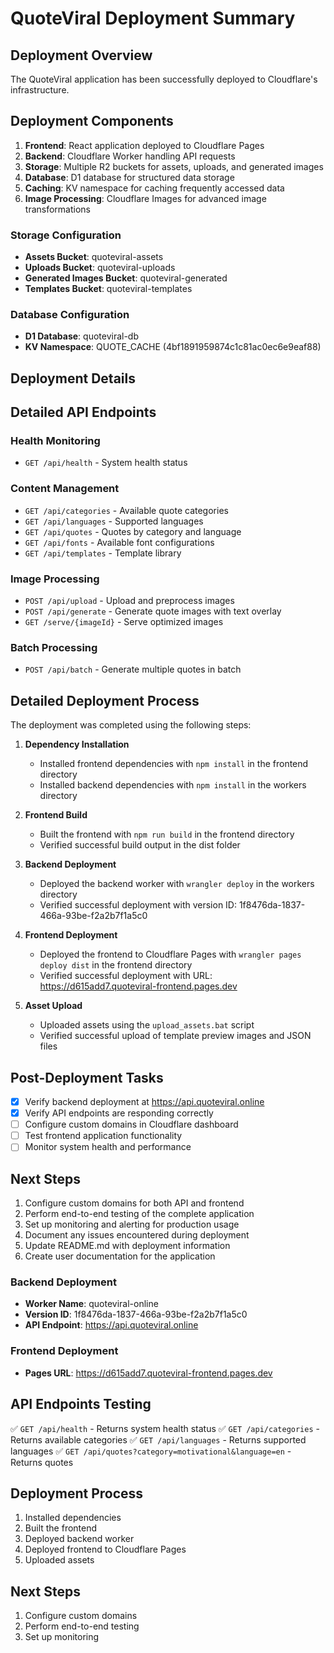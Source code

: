# QuoteViral Deployment Summary

## Deployment Overview

The QuoteViral application has been successfully deployed to Cloudflare's infrastructure.

## Deployment Components

1. **Frontend**: React application deployed to Cloudflare Pages
2. **Backend**: Cloudflare Worker handling API requests
3. **Storage**: Multiple R2 buckets for assets, uploads, and generated images
4. **Database**: D1 database for structured data storage
5. **Caching**: KV namespace for caching frequently accessed data
6. **Image Processing**: Cloudflare Images for advanced image transformations
### Storage Configuration
- **Assets Bucket**: quoteviral-assets
- **Uploads Bucket**: quoteviral-uploads
- **Generated Images Bucket**: quoteviral-generated
- **Templates Bucket**: quoteviral-templates

### Database Configuration
- **D1 Database**: quoteviral-db
- **KV Namespace**: QUOTE_CACHE (4bf1891959874c1c81ac0ec6e9eaf88)
## Deployment Details
## Detailed API Endpoints

### Health Monitoring
- `GET /api/health` - System health status

### Content Management
- `GET /api/categories` - Available quote categories
- `GET /api/languages` - Supported languages
- `GET /api/quotes` - Quotes by category and language
- `GET /api/fonts` - Available font configurations
- `GET /api/templates` - Template library

### Image Processing
- `POST /api/upload` - Upload and preprocess images
- `POST /api/generate` - Generate quote images with text overlay
- `GET /serve/{imageId}` - Serve optimized images

### Batch Processing
- `POST /api/batch` - Generate multiple quotes in batch

## Detailed Deployment Process

The deployment was completed using the following steps:

1. **Dependency Installation**
   - Installed frontend dependencies with `npm install` in the frontend directory
   - Installed backend dependencies with `npm install` in the workers directory

2. **Frontend Build**
   - Built the frontend with `npm run build` in the frontend directory
   - Verified successful build output in the dist folder

3. **Backend Deployment**
   - Deployed the backend worker with `wrangler deploy` in the workers directory
   - Verified successful deployment with version ID: 1f8476da-1837-466a-93be-f2a2b7f1a5c0

4. **Frontend Deployment**
   - Deployed the frontend to Cloudflare Pages with `wrangler pages deploy dist` in the frontend directory
   - Verified successful deployment with URL: https://d615add7.quoteviral-frontend.pages.dev

5. **Asset Upload**
   - Uploaded assets using the `upload_assets.bat` script
   - Verified successful upload of template preview images and JSON files

## Post-Deployment Tasks

- [x] Verify backend deployment at https://api.quoteviral.online
- [x] Verify API endpoints are responding correctly
- [ ] Configure custom domains in Cloudflare dashboard
- [ ] Test frontend application functionality
- [ ] Monitor system health and performance

## Next Steps

1. Configure custom domains for both API and frontend
2. Perform end-to-end testing of the complete application
3. Set up monitoring and alerting for production usage
4. Document any issues encountered during deployment
5. Update README.md with deployment information
6. Create user documentation for the application
### Backend Deployment
- **Worker Name**: quoteviral-online
- **Version ID**: 1f8476da-1837-466a-93be-f2a2b7f1a5c0
- **API Endpoint**: https://api.quoteviral.online

### Frontend Deployment
- **Pages URL**: https://d615add7.quoteviral-frontend.pages.dev

## API Endpoints Testing

✅ `GET /api/health` - Returns system health status
✅ `GET /api/categories` - Returns available categories
✅ `GET /api/languages` - Returns supported languages
✅ `GET /api/quotes?category=motivational&language=en` - Returns quotes

## Deployment Process

1. Installed dependencies
2. Built the frontend
3. Deployed backend worker
4. Deployed frontend to Cloudflare Pages
5. Uploaded assets

## Next Steps

1. Configure custom domains
2. Perform end-to-end testing
3. Set up monitoring
